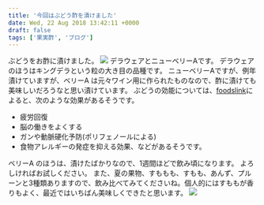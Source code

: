 ```yaml
---
title: '今回はぶどう酢を漬けました'
date: Wed, 22 Aug 2018 13:42:11 +0000
draft: false
tags: ['果実酢', 'ブログ']
---
```


ぶどうをお酢に漬けました。 [![](/images/2018/08/DSC_0648.jpg)](/images/2018/08/DSC_0648.jpg) デラウェアとニューベリーAです。 デラウェアのほうはキングデラという粒の大き目の品種です。 ニューベリーAですが、例年漬けていますが、ベリーA は元々ワイン用に作られたものなので、酢に漬けても美味しいだろうなと思い漬けています。 ぶどうの効能については、[foodslink](http://foodslink.jp/syokuzaihyakka/syun/fruit/budou3.htm)によると、次のような効果があるそうです。

*   疲労回復
*   脳の働きをよくする
*   ガンや動脈硬化予防(ポリフェノールによる)
*   食物アレルギーの発症を抑える効果、などがあるそうです。

ベリーA のほうは、漬けたばかりなので、1週間ほどで飲み頃になります。 よろしければお試しください。 また、夏の果物、すももも、すもも、あんず、プルーンと3種類ありますので、飲み比べてみてくださいね。個人的にはすももが香りもよく、最近ではいちばん美味しくできたと思います。 [![](/images/2018/08/DSC_0649-1024x576.jpg)](/images/2018/08/DSC_0649.jpg)